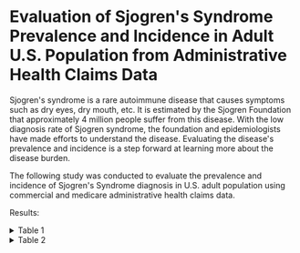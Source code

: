 # Evaluation of Sjogren's Syndrome Prevalence and Incidence in Adult U.S. Population from Administrative Health Claims Data

Sjogren's syndrome is a rare autoimmune disease that causes symptoms such as dry eyes, dry mouth, etc.
It is estimated by the Sjogren Foundation that approximately 4 million people suffer from this disease.
With the low diagnosis rate of Sjogren syndrome, the foundation and epidemiologists have made efforts to understand the disease.
Evaluating the disease's prevalence and incidence is a step forward at learning more about the disease burden.

The following study was conducted to evaluate the prevalence and incidence of Sjogren's Syndrome diagnosis in U.S. adult population using commercial and medicare administrative health claims data.

Results:
<details><summary>Table 1</summary>
<p>
<br>
![ss_demo](https://user-images.githubusercontent.com/73903035/193506978-019f0a6e-d366-455c-be06-4e15c33c63de.PNG)
 </br>
Table 1: Sjogren's Syndrome Prevalence and Incidence Demographic Frequency Table.
</p>
</details>


<details><summary>Table 2</summary>
<p>
<br>
![ss_overall](https://user-images.githubusercontent.com/73903035/193507119-749ec480-84f9-42b0-8d75-102b2360ace2.PNG)
</br>
Table 2: Sjogren's Syndrome Prevalence and Incidence Overall Rates Table.
</p>
</details>
